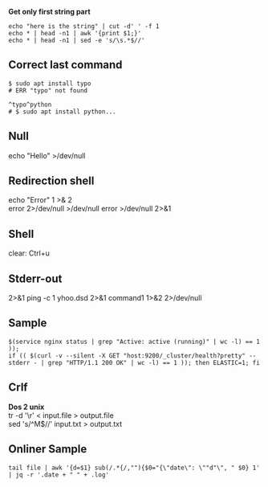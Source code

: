 **Get only first string part**  
```
echo "here is the string" | cut -d' ' -f 1  
echo * | head -n1 | awk '{print $1;}'  
echo * | head -n1 | sed -e 's/\s.*$//'  
```

## Correct last command

```
$ sudo apt install typo
# ERR "typo" not found

^typo^python
# $ sudo apt install python...
```

## Null
echo "Hello" >/dev/null  

## Redirection shell
echo "Error" 1 >& 2  
error 2>/dev/null >/dev/null
error >/dev/null 2>&1

## Shell
clear: Ctrl+u

Stderr-out
---
2>&1
ping -c 1 yhoo.dsd 2>&1
command1 1>&2 2>/dev/null

Sample
---
```
$(service nginx status | grep "Active: active (running)" | wc -l) == 1 ));
if (( $(curl -v --silent -X GET "host:9200/_cluster/health?pretty" --stderr - | grep "HTTP/1.1 200 OK" | wc -l) == 1 )); then ELASTIC=1; fi
```

Crlf
---
**Dos 2 unix**  
tr -d '\r' < input.file > output.file  
sed 's/^M$//' input.txt > output.txt     

## Onliner Sample
```
tail file | awk '{d=$1} sub(/.*{/,""){$0="{\"date\": \""d"\", " $0} 1' | jq -r '.date + " " + .log'
```
